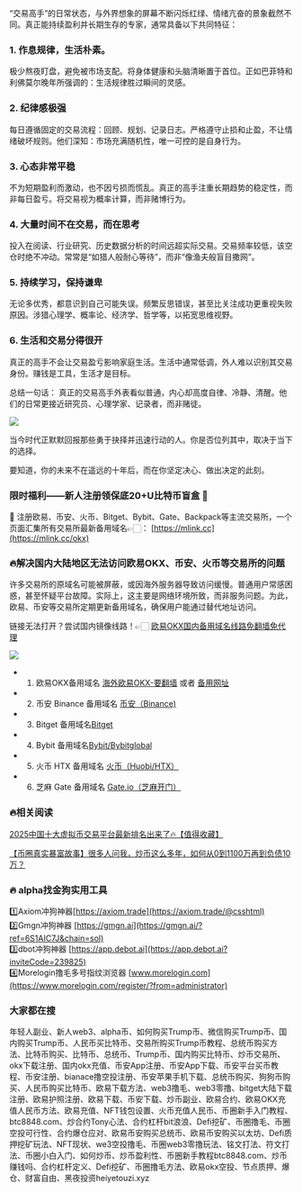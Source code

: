 “交易高手”的日常状态，与外界想象的屏幕不断闪烁红绿、情绪亢奋的景象截然不同。真正能持续盈利并长期生存的专家，通常具备以下共同特征：

### 1. 作息规律，生活朴素。
极少熬夜盯盘，避免被市场支配。将身体健康和头脑清晰置于首位。正如巴菲特和利佛莫尔晚年所强调的：生活规律胜过瞬间的灵感。

### 2. 纪律感极强
每日遵循固定的交易流程：回顾、规划、记录日志。严格遵守止损和止盈，不让情绪破坏规则。他们深知：市场充满随机性，唯一可控的是自身行为。

### 3. 心态非常平稳
不为短期盈利而激动，也不因亏损而慌乱。真正的高手注重长期趋势的稳定性，而非每日盈亏。将交易视为概率计算，而非赌博行为。

### 4. 大量时间不在交易，而在思考
投入在阅读、行业研究、历史数据分析的时间远超实际交易。交易频率较低，该空仓时绝不冲动。常常是“如猎人般耐心等待”，而非“像渔夫般盲目撒网”。

### 5. 持续学习，保持谦卑
无论多优秀，都意识到自己可能失误。频繁反思错误，甚至比关注成功更重视失败原因。涉猎心理学、概率论、经济学、哲学等，以拓宽思维视野。

### 6. 生活和交易分得很开
真正的高手不会让交易盈亏影响家庭生活。生活中通常低调，外人难以识别其交易身份。赚钱是工具，生活才是目标。

总结一句话：
真正的交易高手外表看似普通，内心却高度自律、冷静、清醒。他们的日常更接近研究员、心理学家、记录者，而非赌徒。

[![](https://307e939.webp.li/og.png)](https://btc8848.com/top-10-exchanges)

当今时代正默默回报那些勇于抉择并迅速行动的人。你是否位列其中，取决于当下的选择。

要知道，你的未来不在遥远的十年后，而在你坚定决心、做出决定的此刻。

### 限时福利——新人注册领保底20+U比特币盲盒 🎁
🎁 注册欧易、币安、火币、Bitget、Bybit、Gate、Backpack等主流交易所，一个页面汇集所有交易所最新备用域名👉🏻： [https://mlink.cc](https://mlink.cc/okx)

### 🔥解决国内大陆地区无法访问欧易OKX、币安、火币等交易所的问题
许多交易所的原域名可能被屏蔽，或因海外服务器导致访问缓慢。普通用户常感困惑，甚至怀疑平台故障。实际上，这主要是网络环境所致，而非服务问题。为此，欧易、币安等交易所定期更新备用域名，确保用户能通过替代地址访问。

链接无法打开？尝试国内镜像线路！👉🏻 [欧易OKX国内备用域名线路免翻墙免代理](https://vlink.cc/okxcn)

[![](https://307e939.webp.li/20250812124552161.png)](https://vlink.cc/okxcn)


- 1. 欧易OKX备用域名 [海外欧易OKX-要翻墙](https://www.okx.com/join/74873351) 或者 [备用网址](https://www.oucnyi.net/zh-hans/join/74873351) 
- 2. 币安 Binance 备用域名 [币安（Binance)](https://accounts.binance.com/zh-CN/register?ref=36457687)
- 3. Bitget 备用域名[Bitget](https://www.bitget.com/zh-CN/referral/register?from=referral&clacCode=VRNEYUTR)
- 4. Bybit 备用域名[Bybit/Bybitglobal](https://www.bybitglobal.com/zh-MY/invite/?ref=VMKORMM)
- 5. 火币 HTX 备用域名 [火币（Huobi/HTX）](https://www.htx.com/invite/zh-cn/1f?invite_code=whf45223)
- 6. 芝麻 Gate 备用域名 [Gate.io（芝麻开门）](https://www.gate.io/zh/signup?ref_type=103&ref=A1ERAQ)

### 🔥相关阅读
[2025中国十大虚拟币交易平台最新排名出来了🔥【值得收藏】](https://btc8848.com/top-10-exchanges/)

[【币圈真实暴富故事】很多人问我，炒币这么多年，如何从0到1100万再到负债10万？](https://heiyetouzi.xyz/biquanstory001/)


### 🔥 alpha找金狗实用工具
1️⃣Axiom冲狗神器[https://axiom.trade](https://axiom.trade/@csshtml)  
2️⃣Gmgn冲狗神器 [https://gmgn.ai](https://gmgn.ai/?ref=6S1AIC7J&chain=sol)  
3️⃣dbot冲狗神器 [https://app.debot.ai](https://app.debot.ai?inviteCode=239825)  
4️⃣Morelogin撸毛多号指纹浏览器 [www.morelogin.com](https://www.morelogin.com/register/?from=administrator)  

### 大家都在搜
  年轻人副业、新人web3、alpha币、如何购买Trump币、微信购买Trump币、国内购买Trump币、人民币买比特币、交易所购买Trump币教程、总统币购买方法、比特币购买、比特币、总统币、Trump币、国内购买比特币、炒币交易所、okx下载注册、国内okx充值、币安App注册、币安App下载、币安平台买币教程、币安注册、bianace撸空投注册、币安苹果手机下载、总统币购买、狗狗币购买、人民币购买比特币、欧易下载方法、web3撸毛、web3零撸、bitget大陆下载注册、欧易护照注册、欧易下载、币安下载、炒币副业、欧易合约、欧易OKX充值人民币方法、欧易充值、NFT钱包设置、火币充值人民币、币圈新手入门教程、btc8848.com、炒合约Tony心法、合约杠杆bit浪浪、Defi挖矿、币圈撸毛、币圈空投可行性、合约爆仓应对、欧易币安购买总统币、欧易币安购买以太坊、Defi质押挖矿玩法、NFT现状、we3空投撸毛、币圈web3零撸玩法、铭文打法、符文打法、币圈小白入门、如何炒币、炒币盈利性、币圈新手教程btc8848.com、炒币赚钱吗、合约杠杆定义、Defi挖矿、币圈撸毛方法、欧易okx空投、节点质押、爆仓、财富自由、黑夜投资heiyetouzi.xyz